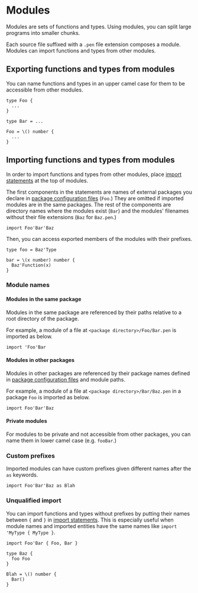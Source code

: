 # Modules

Modules are sets of functions and types. Using modules, you can split large programs into smaller chunks.

Each source file suffixed with a `.pen` file extension composes a module. Modules can import functions and types from other modules.

## Exporting functions and types from modules

You can name functions and types in an upper camel case for them to be accessible from other modules.

```pen
type Foo {
  ...
}

type Bar = ...

Foo = \() number {
  ...
}
```

## Importing functions and types from modules

In order to import functions and types from other modules, place [import statements](/references/language/syntax.md#import-statement) at the top of modules.

The first components in the statements are names of external packages you declare in [package configuration files][package-configuration] (`Foo`.) They are omitted if imported modules are in the same packages. The rest of the components are directory names where the modules exist (`Bar`) and the modules' filenames without their file extensions (`Baz` for `Baz.pen`.)

```pen
import Foo'Bar'Baz
```

Then, you can access exported members of the modules with their prefixes.

```pen
type foo = Baz'Type

bar = \(x number) number {
  Baz'Function(x)
}
```

### Module names

#### Modules in the same package

Modules in the same package are referenced by their paths relative to a root directory of the package.

For example, a module of a file at `<package directory>/Foo/Bar.pen` is imported as below.

```pen
import 'Foo'Bar
```

#### Modules in other packages

Modules in other packages are referenced by their package names defined in [package configuration files][package-configuration] and module paths.

For example, a module of a file at `<package directory>/Bar/Baz.pen` in a package `Foo` is imported as below.

```pen
import Foo'Bar'Baz
```

#### Private modules

For modules to be private and not accessible from other packages, you can name them in lower camel case (e.g. `fooBar`.)

### Custom prefixes

Imported modules can have custom prefixes given different names after the `as` keywords.

```pen
import Foo'Bar'Baz as Blah
```

[package-configuration]: packages.md#package-configuration

### Unqualified import

You can import functions and types without prefixes by putting their names between `{` and `}` in [import statements](/references/language/syntax.md#import-statement). This is especially useful when module names and imported entities have the same names like `import 'MyType { MyType }`.

```pen
import Foo'Bar { Foo, Bar }

type Baz {
  foo Foo
}

Blah = \() number {
  Bar()
}
```

[package-configuration]: packages.md#package-configuration
